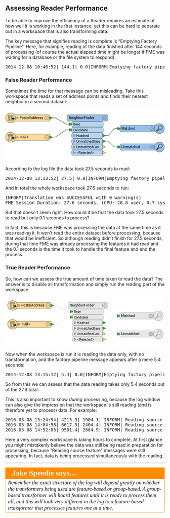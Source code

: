 ## Assessing Reader Performance ##

To be able to improve the efficiency of a Reader requires an estimate of how well it is working in the first instance; yet this can be hard to separate out in a workspace that is also transforming data.

The key message that signifies reading is complete is “Emptying Factory Pipeline”. Here, for example, reading of the data finished after 144 seconds of processing (of course the actual elapsed time might be longer if FME was waiting for a database or the file system to respond):

<pre>
2014-12-08 10:46:52| 144.1| 0.0|INFORM|Emptying factory pipeline
</pre>

### False Reader Performance ###

Sometimes the time for that message can be misleading. Take this workspace that reads a set of address points and finds their nearest neighbor in a second dataset:

![](./Images/Img2.10.AssessingReaderPerformanceWorkspace.png)

According to the log file the data took 27.5 seconds to read:

<pre>
2014-12-08 13:13:52| 27.5| 0.0|INFORM|Emptying factory pipeline
</pre>

And in total the whole workspace took 27.6 seconds to run:

<pre>
INFORM|Translation was SUCCESSFUL with 0 warning(s)
FME Session Duration: 27.6 seconds. (CPU: 26.8 user, 0.7 system)
</pre>

But that doesn’t seem right. How could it be that the data took 27.5 seconds to read but only 0.1 seconds to process?

In fact, this is because FME was processing the data at the same time as it was reading it. It won’t read the entire dataset before processing, because that would be inefficient. So although reading didn’t finish for 27.5 seconds, during that time FME was already processing the features it had read and the 0.1 seconds is the time it took to handle the final feature and end the process.

### True Reader Performance ###

So, how can we assess the true amount of time taken to read the data? The answer is to disable all transformation and simply run the reading part of the workspace:

![](./Images/Img2.11.AssessingReaderPerformanceDisabledWorkspace.png)

Now when the workspace is run it is reading the data only, with no transformation, and the factory pipeline message appears after a mere 5.4 seconds:

<pre>
2014-12-08 13:15:12| 5.4| 0.0|INFORM|Emptying factory pipeline
</pre>

So from this we can assess that the data reading takes only 5.4 seconds out of the 27.6 total.

This is also important to know *during* processing, because the log window can also give the impression that the workspace is still reading (and is therefore yet to process) data. For example:

<pre>
2016-03-08 13:24:54| 4213.3| 1904.1| INFORM| Reading source feature #5000
2016-03-08 14:04:58| 6617.3| 2404.4| INFORM| Reading source feature #10000
2016-03-08 14:52:03| 9501.4| 2884.9| INFORM| Reading source feature #15000
</pre>

Here a very complex workspace is taking hours to complete. At first glance you might mistakenly believe the data was still being read in preparation for processing, because “Reading source feature” messages were still appearing. In fact, data is being processed simultaneously with the reading.

---

<table style="border-spacing: 0px">
<tr>
<td style="vertical-align:middle;background-color:darkorange;border: 2px solid darkorange">
<i class="fa fa-quote-left fa-lg fa-pull-left fa-fw" style="color:white;padding-right: 12px;vertical-align:text-top"></i>
<span style="color:white;font-size:x-large;font-weight: bold;font-family:serif">Jake Speedie says…</span>
</td>
</tr>

<tr>
<td style="border: 1px solid darkorange">
<span style="font-family:serif; font-style:italic; font-size:larger">
Remember the exact structure of the log will depend greatly on whether the transformers being used are feature-based or group-based. A group-based transformer will hoard features until it is ready to process them all, and this will look very different in the log to a feature-based transformer that processes features one at a time.
</span>
</td>
</tr>
</table>

